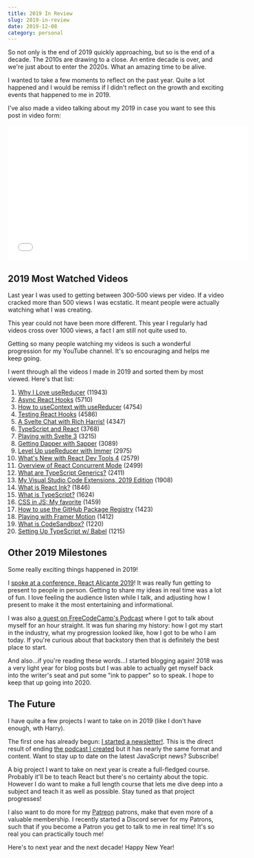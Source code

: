 ```yaml
---
title: 2019 In Review
slug: 2019-in-review
date: 2019-12-08
category: personal
---
```


So not only is the end of 2019 quickly approaching, but so is the end of a decade. The 2010s are drawing to a close. An entire decade is over, and we're just about to enter the 2020s. What an amazing time to be alive.

I wanted to take a few moments to reflect on the past year. Quite a lot happened and I would be remiss if I didn't reflect on the growth and exciting events that happened to me in 2019.

I've also made a video talking about my 2019 in case you want to see this post in video form:

<iframe src="//www.youtube.com/embed/V3e-ij6qo3g" width="560" height="315" frameborder="0" allowfullscreen="allowfullscreen"></iframe>

## 2019 Most Watched Videos

Last year I was used to getting between 300-500 views per video. If a video cracked more than 500 views I was ecstatic. It meant people were actually watching what I was creating.

This year could not have been more different. This year I regularly had videos cross over 1000 views, a fact I am still not quite used to.

Getting so many people watching my videos is such a wonderful progression for my YouTube channel. It's so encouraging and helps me keep going.

I went through all the videos I made in 2019 and sorted them by most viewed. Here's that list:

1. [Why I Love useReducer](https://www.youtube.com/watch?v=o-nCM1857AQ) (11943)
1. [Async React Hooks](https://www.youtube.com/watch?v=HQq5Sod8AEk) (5710)
1. [How to useContext with useReducer](https://www.youtube.com/watch?v=StABs9JxeNE) (4754)
1. [Testing React Hooks](https://www.youtube.com/watch?v=9lkZ77m-39I) (4586)
1. [A Svelte Chat with Rich Harris!](https://www.youtube.com/watch?v=48gHuY4w0hY) (4347)
1. [TypeScript and React](https://www.youtube.com/watch?v=-wBNV7i_b9o) (3768)
1. [Playing with Svelte 3](https://www.youtube.com/watch?v=TPVQ3M9b6CY) (3215)
1. [Getting Dapper with Sapper](https://www.youtube.com/watch?v=RS1GpKxCoIA) (3089)
1. [Level Up useReducer with Immer](https://www.youtube.com/watch?v=PjsGz6sNG3g) (2975)
1. [What's New with React Dev Tools 4](https://www.youtube.com/watch?v=QFKZmBMgvus) (2579)
1. [Overview of React Concurrent Mode](https://www.youtube.com/watch?v=8_ZjNnUqarg) (2499)
1. [What are TypeScript Generics?](https://www.youtube.com/watch?v=nePDL5lQSE4) (2411)
1. [My Visual Studio Code Extensions, 2019 Edition](https://www.youtube.com/watch?v=lnThZpX80x8) (1908)
1. [What is React Ink?](https://www.youtube.com/watch?v=bk1tmNKtXBo) (1846)
1. [What is TypeScript?](https://www.youtube.com/watch?v=Ap_LrI8Wibo) (1624)
1. [CSS in JS: My favorite](https://www.youtube.com/watch?v=rKz6cLXhpwA) (1459)
1. [How to use the GitHub Package Registry](https://www.youtube.com/watch?v=2-77KhGWlRg) (1423)
1. [Playing with Framer Motion](https://www.youtube.com/watch?v=xSSP-fj8YF4) (1412)
1. [What is CodeSandbox?](https://www.youtube.com/watch?v=lfYo4mfOyM8) (1220)
1. [Setting Up TypeScript w/ Babel](https://www.youtube.com/watch?v=WRfhMI1gskk) (1215)

<!--
[Function Declarations vs Function Expressions](https://www.youtube.com/watch?v=VAYIPSNXHhw) (1177)
[CSS Modules: Why are they great?](https://www.youtube.com/watch?v=pKMWU9OrA2s) (1114)
[Preview of the JavaScript Ecosystem in 2019](https://www.youtube.com/watch?v=et_1NoEvVww) (982)
[How does React Suspense Work?](https://www.youtube.com/watch?v=onrMjAGY4qA) (978)
[useLocationHash Custom Hook](https://www.youtube.com/watch?v=aTlVbIRsu6Q) (906)
[Destructuring](https://www.youtube.com/watch?v=E8714rfIlnE) (899)
[Let's Build a React Native App: Migrating to React Hooks](https://www.youtube.com/watch?v=fov4Tbigv5E) (896)
[Setting Up TypeScript w/ tsc](https://www.youtube.com/watch?v=sVYlv78IY8o) (886)
[Optional Chaining](https://www.youtube.com/watch?v=oaVTDYwAjJw) (867)
[TypeScript Fundamentals - Functions and Classes](https://www.youtube.com/watch?v=b_BxL781b3E) (787)
[TypeScript Fundamentals - Primitives and Base Types](https://www.youtube.com/watch?v=UIXcspECBJs) (742)
[Voyage into CSS Part 1: BEM, OOCSS, SMACSS, and Atomic CSS, Oh my!](https://www.youtube.com/watch?v=V4SaBY12nYM) (719)
[React Rally 2019](https://www.youtube.com/watch?v=GqBoJuQqbjk) (711)
[APIs of the Web](https://www.youtube.com/watch?v=6bI3y5UAtEM) (665)
[Let's Build a React Native App: Where'd I Go?](https://www.youtube.com/watch?v=PtGbhwxwVM4) (662)
[How const works](https://www.youtube.com/watch?v=abbo83_mJDE) (609)
[Nullish Coalescing](https://www.youtube.com/watch?v=Ad4ZqIPmtGA) (597)
[I Helped My Wife By Coding a CSV Formatter](https://www.youtube.com/watch?v=dVbsDizoo8c) (566)
[I'm Moving!](https://www.youtube.com/watch?v=yyfOltqU7QI) (439)
[Starting a Newsletter](https://www.youtube.com/watch?v=0AUvoelRc68) (310)
[I’m on vacation in Spain!](https://www.youtube.com/watch?v=YAzmV68txzQ) (299)
[Our First Patron (become a patron!)](https://www.youtube.com/watch?v=_nxvNymxpBA) (221)
[Launching a Patreon page!](https://www.youtube.com/watch?v=YiI3sUG6tkk) (216)
-->

## Other 2019 Milestones

Some really exciting things happened in 2019!

I [spoke at a conference, React Alicante 2019](https://hswolff.com/blog/react-alicante-2019/)! It was really fun getting to present to people in person. Getting to share my ideas in real time was a lot of fun. I love feeling the audience listen while I talk, and adjusting how I present to make it the most entertaining and informational.

I was also [a guest on FreeCodeCamp's Podcast](https://hswolff.com/blog/guest-on-freecodecamp-podcast/) where I got to talk about myself for an hour straight. It was fun sharing my history: how I got my start in the industry, what my progression looked like, how I got to be who I am today. If you're curious about that backstory then that is definitely the best place to start.

And also...if you're reading these words...I started blogging again! 2018 was a very light year for blog posts but I was able to actually get myself back into the writer's seat and put some "ink to papper" so to speak. I hope to keep that up going into 2020.

## The Future

I have quite a few projects I want to take on in 2019 (like I don't have enough, wth Harry).

The first one has already begun: [I started a newsletter!](https://tinyletter.com/hswolff/). This is the direct result of ending [the podcast I created](https://theconsolelog.com/) but it has nearly the same format and content. Want to stay up to date on the latest JavaScript news? Subscribe!

A big project I want to take on next year is create a full-fledged course. Probably it'll be to teach React but there's no certainty about the topic. However I do want to make a full length course that lets me dive deep into a subject and teach it as well as possible. Stay tuned as that project progresses!

I also want to do more for my [Patreon](https://www.patreon.com/hswolff) patrons, make that even more of a valuable membership. I recently started a Discord server for my Patrons, such that if you become a Patron you get to talk to me in real time! It's so real you can practically touch me!

Here's to next year and the next decade! Happy New Year!
